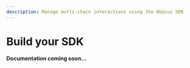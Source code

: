 ```yaml
---
description: Manage multi-chain interactions using the Abacus SDK
---
```


# Build your SDK

**Documentation coming soon...**
